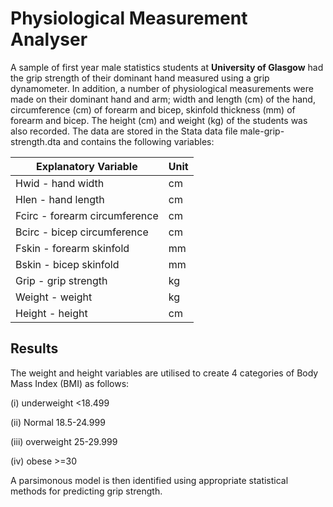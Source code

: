 # Physiological Measurement Analyser

A sample of first year male statistics students at **University of Glasgow** had the grip strength of their dominant hand measured using a grip dynamometer. In addition, a number of physiological measurements were made on their dominant hand and arm; width and length (cm) of the hand, circumference (cm) of forearm and bicep, skinfold thickness (mm) of forearm and bicep. The height (cm) and weight (kg) of the students was also recorded.
The data are stored in the Stata data file male-grip-strength.dta and contains the following variables:

|     Explanatory Variable      |  Unit  |
| ----------------------------- | ------ | 
|      Hwid - hand width        |   cm   |
|      Hlen - hand length       |   cm   |
| Fcirc - forearm circumference |   cm   |
|  Bcirc - bicep circumference  |   cm   |
|    Fskin - forearm skinfold   |   mm   |
|     Bskin - bicep skinfold    |   mm   |
|      Grip - grip strength     |   kg   |
|         Weight - weight       |   kg   |
|         Height - height       |   cm   |


## Results
The weight and height variables are utilised to create 4 categories of Body Mass Index (BMI) as follows:

(i) underweight <18.499

(ii) Normal 18.5-24.999

(iii) overweight 25-29.999

(iv) obese >=30

A parsimonous model is then identified using appropriate statistical methods for predicting grip strength.
